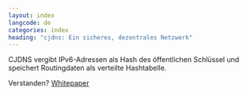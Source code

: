 ```yaml
---
layout: index
langcode: de
categories: index
heading: "cjdns: Ein sicheres, dezentrales Netzwerk"
---
```


CJDNS vergibt IPv6-Adressen als Hash des öffentlichen Schlüssel und speichert Routingdaten als verteilte Hashtabelle.

Verstanden? <i class='fa fa-angle-double-right'></i> [Whitepaper](https://github.com/cjdelisle/cjdns/blob/master/doc/Whitepaper.md)
